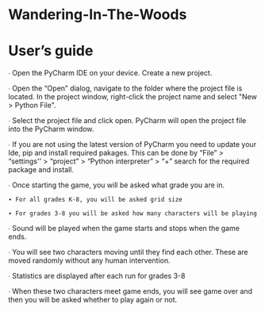 # Wandering-In-The-Woods

# User’s guide 
∙ Open the PyCharm IDE on your device. Create a new project.

∙ Open the “Open” dialog, navigate to the folder where the project file is located. In the project window, right-click the project name and select "New > Python File". 

∙ Select the project file and click open. PyCharm will open the  project file into the PyCharm window.

∙ If you are not using the latest version of PyCharm you need to update your Ide, pip and  install required pakages. This can be done by “File” > “settings'' > “project” > “Python  interpreter” > “+” search for the required package and install.


∙ Once starting the game, you will be asked what grade you are in.

    ∙ For all grades K-8, you will be asked grid size
  
    ∙ For grades 3-8 you will be asked how many characters will be playing
  
∙ Sound will be played when the game starts and stops when the game ends. 

∙ You will see two characters moving until they find each other. These are moved randomly without any human intervention.

∙ Statistics are displayed after each run for grades 3-8

∙ When these two characters meet game ends, you will see game over and then you will be asked whether to play again or not.
